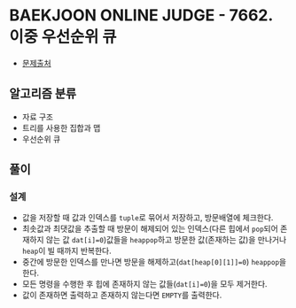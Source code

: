 # BAEKJOON ONLINE JUDGE - 7662. 이중 우선순위 큐

* [문제출처](https://www.acmicpc.net/problem/7662 "7662. 이중 우선순위 큐")

## 알고리즘 분류

- 자료 구조
- 트리를 사용한 집합과 맵
- 우선순위 큐

## 풀이

### 설계

- 값을 저장할 때 값과 인덱스를 `tuple`로 묶어서 저장하고, 방문배열에 체크한다.
- 최솟값과 최댓값을 추출할 때 방문이 해제되어 있는 인덱스(다른 힙에서 `pop`되어 존재하지 않는 값 `dat[i]=0`)값들을 `heappop`하고 방문한 값(존재하는 값)을 만나거나 `heap`이 빌 때까지 반복한다.
- 중간에 방문한 인덱스를 만나면 방문을 해제하고(`dat[heap[0][1]]=0`) `heappop`을 한다.
- 모든 명령을 수행한 후 힙에 존재하지 않는 값들(`dat[i]=0`)을 모두 제거한다.
- 값이 존재하면 출력하고 존재하지 않는다면 `EMPTY`를 출력한다.